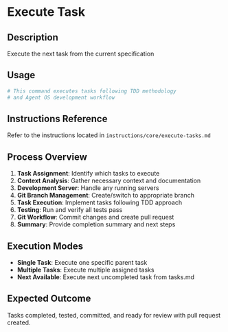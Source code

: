 # Execute Task

## Description
Execute the next task from the current specification

## Usage
```bash
# This command executes tasks following TDD methodology
# and Agent OS development workflow
```

## Instructions Reference
Refer to the instructions located in `instructions/core/execute-tasks.md`

## Process Overview
1. **Task Assignment**: Identify which tasks to execute
2. **Context Analysis**: Gather necessary context and documentation
3. **Development Server**: Handle any running servers
4. **Git Branch Management**: Create/switch to appropriate branch
5. **Task Execution**: Implement tasks following TDD approach
6. **Testing**: Run and verify all tests pass
7. **Git Workflow**: Commit changes and create pull request
8. **Summary**: Provide completion summary and next steps

## Execution Modes
- **Single Task**: Execute one specific parent task
- **Multiple Tasks**: Execute multiple assigned tasks
- **Next Available**: Execute next uncompleted task from tasks.md

## Expected Outcome
Tasks completed, tested, committed, and ready for review with pull request created.
